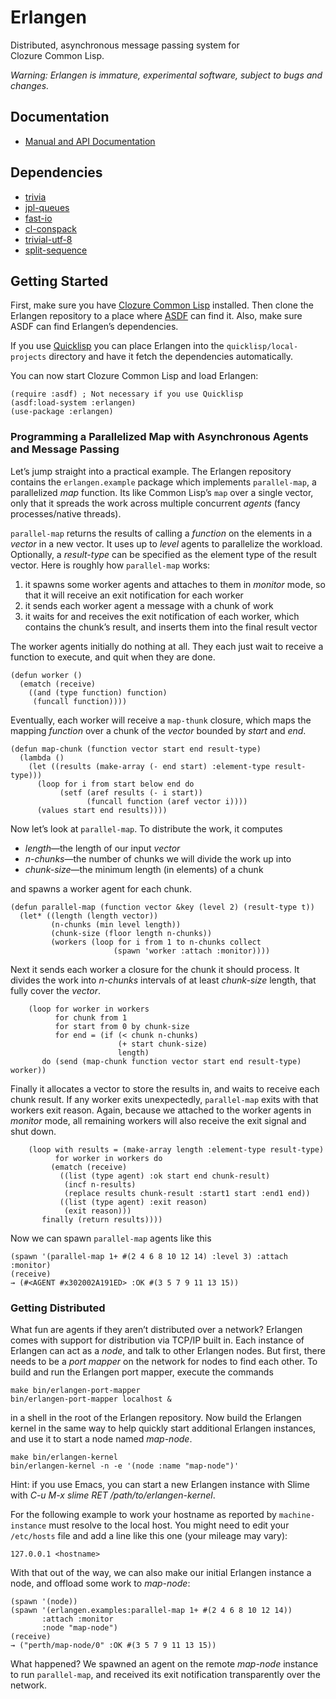 # Erlangen

Distributed, asynchronous message passing system for Clozure Common Lisp.

_Warning: Erlangen is immature, experimental software, subject to bugs and
changes._

## Documentation

 * [Manual and API Documentation](http://mr.gy/software/erlangen/api.html)


## Dependencies

 * [trivia](https://github.com/guicho271828/trivia)
 * [jpl-queues](http://www.thoughtcrime.us/software/jpl-queues/)
 * [fast-io](https://github.com/rpav/fast-io)
 * [cl-conspack](https://github.com/conspack/cl-conspack)
 * [trivial-utf-8](https://common-lisp.net/project/trivial-utf-8/)
 * [split-sequence](https://github.com/sharplispers/split-sequence)

## Getting Started

First, make sure you have [Clozure Common Lisp](http://ccl.clozure.com/)
installed. Then clone the Erlangen repository to a place where
[ASDF](https://common-lisp.net/project/asdf/) can find it. Also, make sure ASDF
can find Erlangen’s dependencies.

If you use [Quicklisp](https://www.quicklisp.org/) you can place Erlangen into
the `quicklisp/local-projects` directory and have it fetch the dependencies
automatically.

You can now start Clozure Common Lisp and load Erlangen:

```
(require :asdf) ; Not necessary if you use Quicklisp
(asdf:load-system :erlangen)
(use-package :erlangen)
```

### Programming a Parallelized Map with Asynchronous Agents and Message Passing

Let’s jump straight into a practical example. The Erlangen repository contains
the `erlangen.example` package which implements `parallel-map`, a parallelized
*map* function. Its like Common Lisp’s `map` over a single vector, only that it
spreads the work across multiple concurrent *agents* (fancy processes/native
threads).

`parallel-map` returns the results of calling a *function* on the elements in a
*vector* in a new vector. It uses up to *level* agents to parallelize the
workload. Optionally, a *result-type* can be specified as the element type of
the result vector. Here is roughly how `parallel-map` works:

  1. it spawns some worker agents and attaches to them in *monitor* mode, so
     that it will receive an exit notification for each worker
  2. it sends each worker agent a message with a chunk of work
  3. it waits for and receives the exit notification of each worker, which
     contains the chunk’s result, and inserts them into the final result vector

The worker agents initially do nothing at all. They each just wait to receive a
function to execute, and quit when they are done.

```
(defun worker ()
  (ematch (receive)
    ((and (type function) function)
     (funcall function))))
```

Eventually, each worker will receive a `map-thunk` closure, which maps the
mapping *function* over a chunk of the *vector* bounded by *start* and *end*.

```
(defun map-chunk (function vector start end result-type)
  (lambda ()
    (let ((results (make-array (- end start) :element-type result-type)))
      (loop for i from start below end do
           (setf (aref results (- i start))
                 (funcall function (aref vector i))))
      (values start end results))))
```

Now let’s look at `parallel-map`. To distribute the work, it computes

 - *length*—the length of our input *vector*
 - *n-chunks*—the number of chunks we will divide the work up into
 - *chunk-size*—the minimum length (in elements) of a chunk

and spawns a worker agent for each chunk.

```
(defun parallel-map (function vector &key (level 2) (result-type t))
  (let* ((length (length vector))
         (n-chunks (min level length))
         (chunk-size (floor length n-chunks))
         (workers (loop for i from 1 to n-chunks collect
                       (spawn 'worker :attach :monitor))))
```

Next it sends each worker a closure for the chunk it should process. It
divides the work into *n-chunks* intervals of at least *chunk-size* length,
that fully cover the *vector*.

```
    (loop for worker in workers
          for chunk from 1
          for start from 0 by chunk-size
          for end = (if (< chunk n-chunks)
                        (+ start chunk-size)
                        length)
       do (send (map-chunk function vector start end result-type) worker))
```

Finally it allocates a vector to store the results in, and waits to receive
each chunk result. If any worker exits unexpectedly, `parallel-map` exits with
that workers exit reason. Again, because we attached to the worker agents in
*monitor* mode, all remaining workers will also receive the exit signal and
shut down.

```
    (loop with results = (make-array length :element-type result-type)
          for worker in workers do
         (ematch (receive)
           ((list (type agent) :ok start end chunk-result)
            (incf n-results)
            (replace results chunk-result :start1 start :end1 end))
           ((list (type agent) :exit reason)
            (exit reason)))
       finally (return results))))
```

Now we can spawn `parallel-map` agents like this

```
(spawn '(parallel-map 1+ #(2 4 6 8 10 12 14) :level 3) :attach :monitor)
(receive)
→ (#<AGENT #x302002A191ED> :OK #(3 5 7 9 11 13 15))
```

### Getting Distributed

What fun are agents if they aren’t distributed over a network? Erlangen comes
with support for distribution via TCP/IP built in. Each instance of Erlangen
can act as a *node*, and talk to other Erlangen nodes. But first, there needs
to be a *port mapper* on the network for nodes to find each other. To build and
run the Erlangen port mapper, execute the commands

```
make bin/erlangen-port-mapper
bin/erlangen-port-mapper localhost &
```

in a shell in the root of the Erlangen repository. Now build the Erlangen kernel
in the same way to help quickly start additional Erlangen instances, and use it
to start a node named *map-node*.

```
make bin/erlangen-kernel
bin/erlangen-kernel -n -e '(node :name "map-node")'
```

Hint: if you use Emacs, you can start a new Erlangen instance with Slime with
*C-u M-x slime RET /path/to/erlangen-kernel*.

For the following example to work your hostname as reported by
`machine-instance` must resolve to the local host. You might need to edit your
`/etc/hosts` file and add a line like this one (your mileage may vary):

```
127.0.0.1 <hostname>
```

With that out of the way, we can also make our initial Erlangen instance a
node, and offload some work to *map-node*:

```
(spawn '(node))
(spawn '(erlangen.examples:parallel-map 1+ #(2 4 6 8 10 12 14))
       :attach :monitor
       :node "map-node")
(receive)
→ ("perth/map-node/0" :OK #(3 5 7 9 11 13 15))
```

What happened? We spawned an agent on the remote *map-node* instance to run
`parallel-map`, and received its exit notification transparently over the
network.

